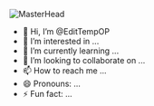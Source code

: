 ![MasterHead](https://www.charpeni.com/static/images/arrow-functions-in-class-properties-might-not-be-as-great-as-we-think/banner.gif)


- 👋 Hi, I’m @EditTempOP
- 👀 I’m interested in ...
- 🌱 I’m currently learning ...
- 💞️ I’m looking to collaborate on ...
- 📫 How to reach me ...
- 😄 Pronouns: ...
- ⚡ Fun fact: ...

<!---
EditTempOP/EditTempOP is a ✨ special ✨ repository because its `README.md` (this file) appears on your GitHub profile.
You can click the Preview link to take a look at your changes.
--->
